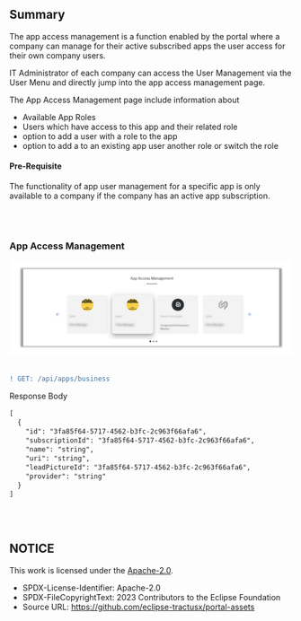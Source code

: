 ## Summary

The app access management is a function enabled by the portal where a company can manage for their active subscribed apps the user access for their own company users.

IT Administrator of each company can access the User Management via the User Menu and directly jump into the app access management page.

The App Access Management page include information about

- Available App Roles
- Users which have access to this app and their related role
- option to add a user with a role to the app
- option to add a to an existing app user another role or switch the role

#### Pre-Requisite

The functionality of app user management for a specific app is only available to a company if the company has an active app subscription.

<br>
<br>

### App Access Management

<img width="1155" alt="image" src="https://raw.githubusercontent.com/eclipse-tractusx/portal-assets/main/docs/static/app-access-management.png">

<br>
<br>

```diff
! GET: /api/apps/business
```

Response Body

    [
      {
        "id": "3fa85f64-5717-4562-b3fc-2c963f66afa6",
        "subscriptionId": "3fa85f64-5717-4562-b3fc-2c963f66afa6",
        "name": "string",
        "uri": "string",
        "leadPictureId": "3fa85f64-5717-4562-b3fc-2c963f66afa6",
        "provider": "string"
      }
    ]

<br>
<br>

## NOTICE

This work is licensed under the [Apache-2.0](https://www.apache.org/licenses/LICENSE-2.0).

- SPDX-License-Identifier: Apache-2.0
- SPDX-FileCopyrightText: 2023 Contributors to the Eclipse Foundation
- Source URL: https://github.com/eclipse-tractusx/portal-assets
